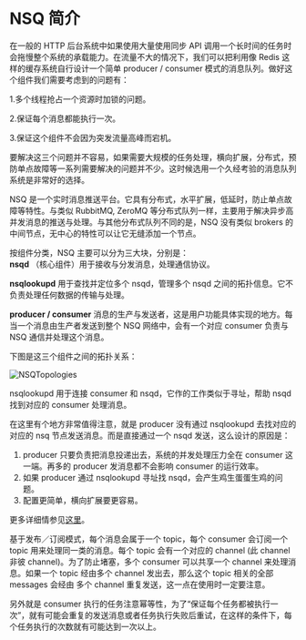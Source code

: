 # NSQ 简介
在一般的 HTTP 后台系统中如果使用大量使用同步 API 调用一个长时间的任务时会拖慢整个系统的承载能力。在流量不大的情况下，我们可以把利用像 Redis 这样的缓存系统自行设计一个简单 producer / consumer 模式的消息队列。做好这个组件我们需要考虑到的问题有：

1.多个线程抢占一个资源时加锁的问题。

2.保证每个消息都能执行一次。

3.保证这个组件不会因为突发流量高峰而宕机。

要解决这三个问题并不容易，如果需要大规模的任务处理，横向扩展，分布式，预防单点故障等一系列需要解决的问题并不少。这时候选用一个久经考验的消息队列系统是非常好的选择。

NSQ 是一个实时消息推送平台。它具有分布式，水平扩展，低延时，防止单点故障等特性。与类似 RubbitMQ, ZeroMQ 等分布式队列一样，主要用于解决异步高并发消息的推送与处理。与其他分布式队列不同的是，NSQ 没有类似 brokers 的中间节点，无中心的特性可以让它无缝添加一个节点。

按组件分类，NSQ 主要可以分为三大块，分别是：  
**nsqd** （核心组件）用于接收与分发消息，处理通信协议。  

**nsqlookupd** 用于查找并定位多个 nsqd，管理多个 nsqd 之间的拓扑信息。它不负责处理任何数据的传输与处理。   

**producer / consumer** 消息的生产与发送者，这是用户功能具体实现的地方。每当一个消息由生产者发送到整个 NSQ 网络中，会有一个对应 consumer 负责与 NSQ 通信并处理这个消息。  


下图是这三个组件之间的拓扑关系：

![NSQTopologies](/images/NSQTopologies.png)

nsqlookupd 用于连接 consumer 和 nsqd，它作的工作类似于寻址，帮助 nsqd 找到对应的 consumer 处理消息。

在这里有个地方非常值得注意，就是 producer 没有通过 nsqlookupd 去找对应的对应的 nsq 节点发送消息。而是直接通过一个 nsqd 发送，这么设计的原因是：

1. producer 只要负责把消息投递出去，系统的并发处理压力全在 consumer 这一端。再多的 producer 发消息都不会影响 consumer 的运行效率。
2. 如果 producer 通过 nsqlookupd 寻址找 nsqd，会产生鸡生蛋蛋生鸡的问题。
3. 配置更简单，横向扩展要更容易。

更多详细情参见[这里](https://github.com/nsqio/nsq/issues/159)。

基于发布／订阅模式，每个消息会属于一个 topic，每个 consumer 会订阅一个 topic 用来处理同一类的消息。每个 topic 会有一个对应的 channel (此 channel 非彼 channel)。为了防止堵塞，多个 consumer 可以共享一个 channel 来处理消息。如果一个 topic 经由多个 channel 发出去，那么这个 topic 相关的全部 messages 会经由 多个 channel 重复发送，这一点在使用时一定要注意。

另外就是 consumer 执行的任务注意幂等性，为了“保证每个任务都被执行一次”，就有可能会重复的发送消息或者任务执行失败后重试，在这样的条件下，每个任务执行的次数就有可能达到一次以上。
